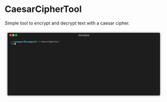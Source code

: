 # CaesarCipherTool
Simple tool to encrypt and decrypt text with a caesar cipher.

<p align="center"><img src="/Img/demo.gif?raw=true"/></p>
